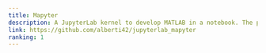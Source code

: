 ```yaml
---
title: Mapyter
description: A JupyterLab kernel to develop MATLAB in a notebook. The project started before Mathworks started [their development](https://de.mathworks.com/products/reference-architectures/jupyter.html) of MATLAB kernel for JupyterLab. It offers more advanced features than those currenlty provided by the official kernel, such as the possibility to update plots live, create animations, and display progress bar (even for `parfor` loops!). Unfortunately, the documentation page is still missing.
link: https://github.com/alberti42/jupyterlab_mapyter
ranking: 1
---
```

